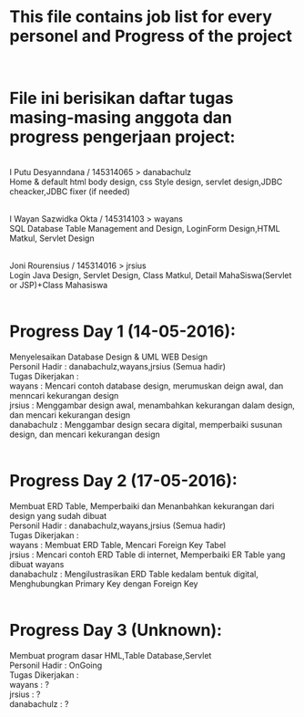 <h1>This file contains job list for every personel and Progress of the project</h1><br>
<h1>File ini berisikan daftar tugas masing-masing anggota dan progress pengerjaan project:</h1><br>
I Putu Desyanndana / 145314065 > danabachulz <br>
Home & default html body design, css Style design, servlet design,JDBC cheacker,JDBC fixer (if needed)<br><br>

I Wayan Sazwidka Okta / 145314103 > wayans <br>
SQL Database Table Management and Design, LoginForm Design,HTML Matkul, Servlet Design<br><br>

Joni Rourensius / 145314016 > jrsius<br>
Login Java Design, Servlet Design, Class Matkul, Detail MahaSiswa(Servlet or JSP)+Class Mahasiswa<br><br>

<h1>Progress Day 1 (14-05-2016):</h1> Menyelesaikan Database Design & UML WEB Design<br>
Personil Hadir : danabachulz,wayans,jrsius (Semua hadir)<br>
Tugas Dikerjakan :<br>
wayans      : Mencari contoh database design, merumuskan deign awal, dan menncari kekurangan design<br>
jrsius      : Menggambar design awal, menambahkan kekurangan dalam design, dan mencari kekurangan design<br>
danabachulz : Menggambar design secara digital, memperbaiki susunan design, dan mencari kekurangan design<br><br>

<h1>Progress Day 2 (17-05-2016):</h1>Membuat ERD Table, Memperbaiki dan Menanbahkan kekurangan dari design yang sudah dibuat<br>
Personil Hadir : danabachulz,wayans,jrsius (Semua hadir)<br>
Tugas Dikerjakan :<br>
wayans      : Membuat ERD Table, Mencari Foreign Key Tabel<br>
jrsius      : Mencari contoh ERD Table di internet, Memperbaiki ER Table yang dibuat wayans<br>
danabachulz : Mengilustrasikan ERD Table kedalam bentuk digital, Menghubungkan Primary Key dengan Foreign Key<br><br>

<h1>Progress Day 3 (Unknown):</h1>Membuat program dasar HML,Table Database,Servlet<br>
Personil Hadir : OnGoing<br>
Tugas Dikerjakan :<br>
wayans      : ?<br>
jrsius      : ?<br>
danabachulz : ?<br><br>
